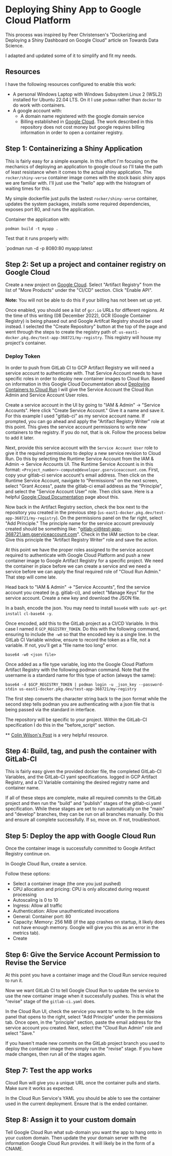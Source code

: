 # Deploying Shiny App to Google Cloud Platform

This process was inspired by Peer Christensen's "Dockerizing and Deploying a Shiny Dashboard on Google Cloud" article on Towards Data Science.  

I adapted and updated some of it to simplify and fit my needs.  

## Resources  

I have the following resources configured to enable this work:  

  * A personal Windows Laptop with Windows Subsystem Linux 2 (WSL2) installed for Ubuntu 22.04 LTS. On it I use `podman` rather than `docker` to do work with containers.  
  * A google account with:  
    * A domain name registered with the google domain service  
	* Billing established in [Google Cloud](https://www.cloud.google.com). The work described in this repository does not cost money but google requires billing information in order to open a container registry.  
	
## Step 1: Containerizing a Shiny Application  

This is fairly easy for a simple example. In this effort I'm focusing on the mechanics of deploying an application to google cloud so I'll take the path of least resistance when it comes to the actual shiny application. The `rocker/shiny-verse` container image comes with the stock basic shiny apps we are familiar with. I'll just use the "hello" app with the histogram of waiting times for this.  

My simple dockerfile just pulls the lastest `rocker/shiny-verse` container, updates the system packages, installs some required dependencies, exposes port 80, and runs the application.  

Container the application with:  

`podman build -t myapp .`

Test that it runs properly with:  

`podman run -d -p 8080:80 myapp:latest

## Step 2: Set up a project and container registry on Google Cloud  

Create a new project on [Google Cloud](https://cloud.google.com). Select "Artifact Registry" from the list of "More Products" under the "CI/CD" section. Click "Enable API". 

**Note:** You will not be able to do this if your billing has not been set up yet.

Once enabled, you should see a list of `gcr.io` URLs for different regions. At the time of this writing (08 December 2022), GCR (Google Container Registry) is being phased out and Google Artifcat Registry should be used instead. I selected the "Create Repository" button at the top of the page and went through the steps to create the registry path of: `us-east1-docker.pkg.dev/test-app-368721/my-registry`. This registry will house my project's container.

### Deploy Token

In order to push from GitLab CI to GCP Artifact Registry we will need a service account to authenticate with. That Service Account needs to have specific roles in order to deploy new container images to Cloud Run. Based on information in this Google Cloud Documentation about [Deploying Containers to Cloud Run](https://cloud.google.com/run/docs/deploying#permissions_required_to_deploy) I will give the Service Account the Cloud Run Admin and Service Account User roles.  

Create a service account in the UI by going to "IAM & Admin" -> "Service Accounts". Here click "Create Service Account." Give it a name and save it. For this example I used "gitlab-ci" as my service account name. If prompted, you can go ahead and apply the "Artifact Registry Writer" role at this point. This gives the service account permissions to write new containers to the registry. If you do not, that is ok. Follow the process below to add it later.  

Next, provide this service account with the `Service Account User` role to give it the required permissions to deploy a new service revision to Cloud Run. Do this by selecting the Runtime Service Account from the IAM & Admin -> Service Accounts UI. The Runtime Service Account is in this format: `<Project_number>-compute@developer.gserviceaccount.com`. First, copy your gitlab-ci service account's email address. Then click on the Runtime Service Account, navigate to "Permissions" on the next screen, select "Grant Access", paste the gitlab-ci email address as the "Principle", and select the "Service Account User" role. Then click save. Here is a helpful [Google Cloud Documentation](https://cloud.google.com/run/docs/reference/iam/roles#additional-configuration) page about this.  

Now back in the Artifact Registry section, check the box next to the repository you created in the previous step (`us-east1-docker.pkg.dev/test-app-368721/my-registry`). On the permissions panel on the far right, select "Add Principle." The principle name for the service account previously created should be something like: "gitlab-ci@test-app-368721.iam.gserviceaccount.com". Check in the IAM section to be clear. Give this principle the "Artifact Registry Writer" role and save the action.  

At this point we have the proper roles assigned to the service account required to authenticate with Google Cloud Platform and push a new container image to Google Artifact Registry for a specific project. We need the container in place before we can create a service and we need a service before we can apply the final required role of "Cloud Run Admin." That step will come late.

Head back to "IAM & Admin" -> "Service Accounts", find the service account you created (e.g. gitlab-ci), and select "Manage Keys" for the service account. Create a new key and download the JSON file.

In a bash, encode the json. You may need to install `base64` with `sudo apt-get install cl-base64 -y`.  

Once encoded, add this to the GitLab project as a CI/CD Variable. In this case I named it `GCP_REGISTRY_TOKEN`. Do this with the following command, ensuring to include the `-w0` so that the encoded key is a single line. In the GitLab CI Variable window, ensure to record the token as a file, not a variable. If not, you'll get a "file name too long" error.
```
base64 -w0 <json file>
```

Once added as a file type variable, log into the Google Cloud Platform Artifact Registry with the following podman command. Note that the username is a standard name for this type of action (always the same):  

```
base64 -d $GCP_REGISTRY_TOKEN | podman login -u _json_key --password-stdin us-east1-docker.pkg.dev/test-app-368721/my-registry
```  

The first step converts the character string back to the json format while the second step tells podman you are authenticating with a json file that is being passed via the standard in interface.  

The repository will be specific to your project. Within the GitLab-CI specification I do this in the "before_script" section. 

** [Colin Wilson's Post](https://colinwilson.uk/2020/07/10/configure-gitlab-ci-with-google-container-registry/) is a very helpful resource.  

## Step 4: Build, tag, and push the container with GitLab-CI

This is fairly easy given the provided docker file, the completed GitLab-CI Variables, and the GitLab-CI yaml specifications. logged in GCP Artifact Registry, and a CI Variable containing the desired registry name and container name.  

If all of these steps are complete, make all required commits to the GitLab project and then run the "build" and "publish" stages of the gitlab-ci.yaml specification. While these stages are set to run automatically on the "main" and "develop" branches, they can be run on all branches manually. Do this and ensure all complete successfully. If so, move on. If not, troubleshoot.

## Step 5: Deploy the app with Google Cloud Run  

Once the container image is successfully committed to Google Artifact Registry continue on.  

In Google Cloud Run, create a service.  

Follow these options:  

  * Select a container image (the one you just pushed)  
  * CPU allocation and pricing: CPU is only allocated during request processing  
  * Autoscaling is 0 to 10  
  * Ingress: Allow all traffic  
  * Authentication: Allow unauthenticated invocations  
  * General: Container port: 80  
  * Capacity: Memory: 256 MiB (if the app crashes on startup, it likely does not have enough memory. Google will give you this as an error in the metrics tab).  
  * Create  

## Step 6: Give the Service Account Permission to Revise the Service  

At this point you have a container image and the Cloud Run service required to run it.  

Now we want GitLab CI to tell Google Cloud Run to update the service to use the new container image when it successfully pushes. This is what the "revise" stage of the `gitlab-ci.yaml` does.  

In the Cloud Run UI, check the service you want to write to. In the side panel that opens to the right, select "Add Principle" under the permissions tab. Once open, in the "principle" section, paste the email address for the service account you created. Next, select the "Cloud Run Admin" role and select "Save."  

If you haven't made new commits on the GitLab project branch you used to deploy the container image then simply run the "revise" stage. If you have made changes, then run all of the stages again.

## Step 7: Test the app works  

Cloud Run will give you a unique URL once the container pulls and starts. Make sure it works as expected.  

In the Cloud Run Service's YAML you should be able to see the container used in the current deployment. Ensure that is the ended container.

## Step 8: Assign it to your custom domain  

Tell Google Cloud Run what sub-domain you want the app to hang onto in your custom domain. Then update the your domain server with the information Google Cloud Run provides. It will likely be in the form of a CNAME.
 

